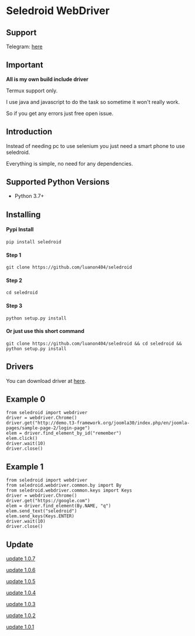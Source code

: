 Seledroid WebDriver
======================

Support
-------

Telegram: [here](https://t.me/seledroid)

Important
---------

**All is my own build include driver**

Termux support only.

I use java and javascript to do the task so sometime it won't really work.

So if you get any errors just free open issue.

Introduction
------------

Instead of needing pc to use selenium you just need a smart phone to use seledroid.

Everything is simple, no need for any dependencies.

Supported Python Versions
-------------------------

* Python 3.7+

Installing
----------

#### Pypi Install

```pip install seledroid```

#### Step 1

``` git clone https://github.com/luanon404/seledroid ```

#### Step 2

``` cd seledroid ```

#### Step 3

``` python setup.py install ```

#### Or just use this short command

``` git clone https://github.com/luanon404/seledroid && cd seledroid && python setup.py install ```

Drivers
-------

You can download driver at [here](https://github.com/luanon404/seledroid-drivers).

Example 0
---------

```
from seledroid import webdriver
driver = webdriver.Chrome()
driver.get("http://demo.t3-framework.org/joomla30/index.php/en/joomla-pages/sample-page-2/login-page")
elem = driver.find_element_by_id("remember")
elem.click()
driver.wait(10)
driver.close()
```

Example 1
---------

```
from seledroid import webdriver
from seledroid.webdriver.common.by import By
from seledroid.webdriver.common.keys import Keys
driver = webdriver.Chrome()
driver.get("https://google.com")
elem = driver.find_element(By.NAME, "q")
elem.send_text("seledroid")
elem.send_keys(Keys.ENTER)
driver.wait(10)
driver.close()
```

Update
------

[update 1.0.7](https://github.com/luanon404/seledroid/issues/14)

[update 1.0.6](https://github.com/luanon404/seledroid/issues/13)

[update 1.0.5](https://github.com/luanon404/seledroid/issues/11)

[update 1.0.4](https://github.com/luanon404/seledroid/issues/9)

[update 1.0.3](https://github.com/luanon404/seledroid/issues/7)

[update 1.0.2](https://github.com/luanon404/seledroid/issues/6)

[update 1.0.1](https://github.com/luanon404/seledroid/issues/3)
